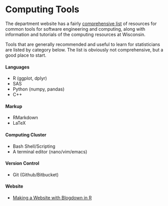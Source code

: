 # Computing Tools
The department website has a fairly [comprehensive list](https://www.stat.wisc.edu/network-skills) of resources for common tools for software engineering and computing, along with information and tutorials of the computing resources at Wisconsin.

Tools that are generally recommended and useful to learn for statisticians are listed by category below. The list is obviously not comprehensive, but a good place to start.

#### Languages
* R (ggplot, dplyr)
* SAS
* Python (numpy, pandas)
* C++

#### Markup
* RMarkdown
* LaTeX

#### Computing Cluster
* Bash Shell/Scripting
* A terminal editor (nano/vim/emacs)

#### Version Control

* Git (Github/Bitbucket)

#### Website

* [Making a Website with Blogdown in R](website?id=making-a-website-in-r-tutorial)
